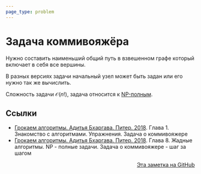 ```yaml
---
page_type: problem
---
```

# Задача коммивояжёра

Нужно составить наименьший общий путь в взвешенном графе который включает в себя все вершины.

В разных версиях задачи начальный узел может быть задан или его нужно так же вычислить.

Сложность задачи $\mathcal{O}(n!)$, задача относится к [NP-полным](20221113203324.md).

## Ссылки

- [Грокаем алгоритмы. Адитья Бхаргава. Питер. 2018](BhargavaGrokaemAlgoritmy2018.md). Глава 1. Знакомство с алгоритмами. Упражнения. Задача о коммивояжере
- [Грокаем алгоритмы. Адитья Бхаргава. Питер. 2018](BhargavaGrokaemAlgoritmy2018.md). Глава 8. Жадные алгоритмы. NР - полные задачи. Задача о коммивояжере - шаг за шагом


<p v-pre style="text-align: right">
  <a href="https://github.com/Kverde/algorithms/blob/main/source/20221106191917.md">
  Эта заметка на GitHub
  </a>
</p>
